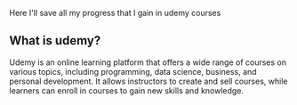 Here I'll save all my progress that I gain in udemy courses

What is udemy?
--
Udemy is an online learning platform that offers a wide range of courses on various topics, including programming, data science, business, and personal development. It allows instructors to create and sell courses, while learners can enroll in courses to gain new skills and knowledge.
